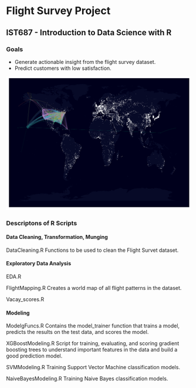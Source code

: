 # Flight Survey Project
## IST687 - Introduction to Data Science with R

### Goals
- Generate actionable insight from the flight survey dataset.
- Predict customers with low satisfaction.

![Flight Map](./images/flightmap.png)


### Descriptons of R Scripts
#### Data Cleaning, Transformation, Munging
DataCleaning.R
  Functions to be used to clean the Flight Survet dataset.


#### Exploratory Data Analysis
EDA.R


FlightMapping.R
  Creates a world map of all flight patterns in the dataset.

Vacay_scores.R
  

#### Modeling
ModelgFuncs.R
  Contains the model_trainer function that trains a model, predicts the results on the test data, and scores the model.

XGBoostModeling.R
  Script for training, evaluating, and scoring gradient boosting trees to understand important features in the data and build a good prediction model.

SVMModeling.R
  Training Support Vector Machine classification models.

NaiveBayesModeling.R
  Training Naive Bayes classification models.  